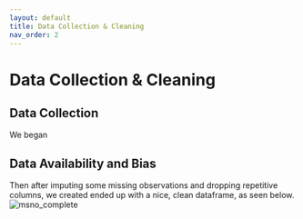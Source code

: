```yaml
---
layout: default
title: Data Collection & Cleaning
nav_order: 2
---
```


# Data Collection & Cleaning 

## Data Collection 
We began


## Data Availability and Bias 



Then after imputing some missing observations and dropping repetitive columns, we created ended up with a nice, clean dataframe, as seen below.  
![msno_complete](../../assets/images/msno_complete.png) 



